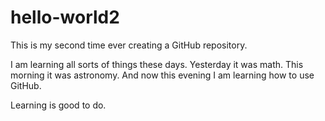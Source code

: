 # hello-world2
This is my second time ever creating a GitHub repository.

I am learning all sorts of things these days.  Yesterday it was math.  This morning it was astronomy.  And now this evening I am learning how to use GitHub.

Learning is good to do.
